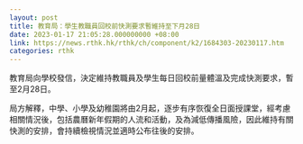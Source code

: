 ```yaml
---
layout: post
title: 教育局：學生教職員回校前快測要求暫維持至下月28日
date: 2023-01-17 21:05:28.000000000 +08:00
link: https://news.rthk.hk/rthk/ch/component/k2/1684303-20230117.htm
categories: rthk
---
```


教育局向學校發信，決定維持教職員及學生每日回校前量體溫及完成快測要求，暫至2月28日。

局方解釋，中學、小學及幼稚園將由2月起，逐步有序恢復全日面授課堂，經考慮相關情況後，包括農曆新年假期的人流和活動，及為減低傳播風險，因此維持有關快測的安排，會持續檢視情況並適時公布往後的安排。

